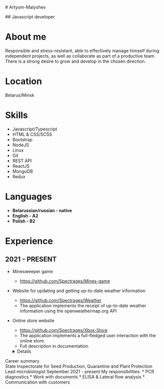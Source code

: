 <p aligne="center"> # Artyom-Malyshev</p>
## Javascript developer

# About me

Responsible and stress-resistant, able to effectively manage himself during independent projects, as well as collaborate as part of a productive team. There is a strong desire to grow and develop in the chosen direction.

# Location
Belarus/Minsk

# Skills

* Javascript/Typescript
* HTML & CSS/SCSS
* Bootstrap
* NodeJS
* Linux
* Git
* REST API
* ReactJS
* MongoDB
* Redux

# Languages
* **Belarussian/russian - native**
* **English - A2**
* **Polish - B2** 

# Experience

## 2021 - PRESENT

* Minesweeper game
    * https://github.com/Spectrages/Mines-game
  
* Website for updating and getting up-to-date weather information
    * https://github.com/Spectrages/Weather
    * The application implements the receipt of up-to-date weather information using the openweathermap.org API
   
* Online store website
    * https://github.com/Spectrages/Xbox-Store
    * The application implements a full-fledged user interaction with the online store. 
    * Full description in documentation.
    
   <details>
<summary>Career summary</summary>
   State Inspectorate for Seed Production, Quarantine and 
Plant Protection
   Lead microbiologist
   September 2021 - present
   My responsibilities:
   * PCR diagnostics
   * Work with documents
   * ELISA & Lateral flow analysis
   * Communication with customers
   </details>
